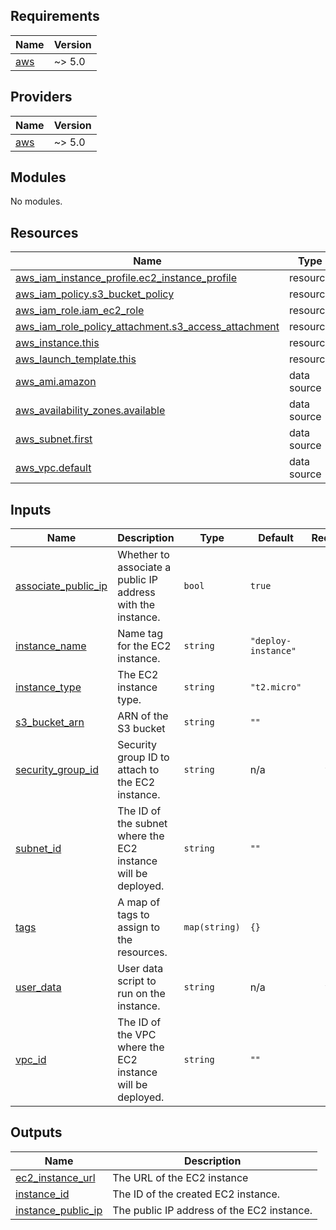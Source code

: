 ## Requirements

| Name | Version |
|------|---------|
| <a name="requirement_aws"></a> [aws](#requirement\_aws) | ~> 5.0 |

## Providers

| Name | Version |
|------|---------|
| <a name="provider_aws"></a> [aws](#provider\_aws) | ~> 5.0 |

## Modules

No modules.

## Resources

| Name | Type |
|------|------|
| [aws_iam_instance_profile.ec2_instance_profile](https://registry.terraform.io/providers/hashicorp/aws/latest/docs/resources/iam_instance_profile) | resource |
| [aws_iam_policy.s3_bucket_policy](https://registry.terraform.io/providers/hashicorp/aws/latest/docs/resources/iam_policy) | resource |
| [aws_iam_role.iam_ec2_role](https://registry.terraform.io/providers/hashicorp/aws/latest/docs/resources/iam_role) | resource |
| [aws_iam_role_policy_attachment.s3_access_attachment](https://registry.terraform.io/providers/hashicorp/aws/latest/docs/resources/iam_role_policy_attachment) | resource |
| [aws_instance.this](https://registry.terraform.io/providers/hashicorp/aws/latest/docs/resources/instance) | resource |
| [aws_launch_template.this](https://registry.terraform.io/providers/hashicorp/aws/latest/docs/resources/launch_template) | resource |
| [aws_ami.amazon](https://registry.terraform.io/providers/hashicorp/aws/latest/docs/data-sources/ami) | data source |
| [aws_availability_zones.available](https://registry.terraform.io/providers/hashicorp/aws/latest/docs/data-sources/availability_zones) | data source |
| [aws_subnet.first](https://registry.terraform.io/providers/hashicorp/aws/latest/docs/data-sources/subnet) | data source |
| [aws_vpc.default](https://registry.terraform.io/providers/hashicorp/aws/latest/docs/data-sources/vpc) | data source |

## Inputs

| Name | Description | Type | Default | Required |
|------|-------------|------|---------|:--------:|
| <a name="input_associate_public_ip"></a> [associate\_public\_ip](#input\_associate\_public\_ip) | Whether to associate a public IP address with the instance. | `bool` | `true` | no |
| <a name="input_instance_name"></a> [instance\_name](#input\_instance\_name) | Name tag for the EC2 instance. | `string` | `"deploy-instance"` | no |
| <a name="input_instance_type"></a> [instance\_type](#input\_instance\_type) | The EC2 instance type. | `string` | `"t2.micro"` | no |
| <a name="input_s3_bucket_arn"></a> [s3\_bucket\_arn](#input\_s3\_bucket\_arn) | ARN of the S3 bucket | `string` | `""` | no |
| <a name="input_security_group_id"></a> [security\_group\_id](#input\_security\_group\_id) | Security group ID to attach to the EC2 instance. | `string` | n/a | yes |
| <a name="input_subnet_id"></a> [subnet\_id](#input\_subnet\_id) | The ID of the subnet where the EC2 instance will be deployed. | `string` | `""` | no |
| <a name="input_tags"></a> [tags](#input\_tags) | A map of tags to assign to the resources. | `map(string)` | `{}` | no |
| <a name="input_user_data"></a> [user\_data](#input\_user\_data) | User data script to run on the instance. | `string` | n/a | yes |
| <a name="input_vpc_id"></a> [vpc\_id](#input\_vpc\_id) | The ID of the VPC where the EC2 instance will be deployed. | `string` | `""` | no |

## Outputs

| Name | Description |
|------|-------------|
| <a name="output_ec2_instance_url"></a> [ec2\_instance\_url](#output\_ec2\_instance\_url) | The URL of the EC2 instance |
| <a name="output_instance_id"></a> [instance\_id](#output\_instance\_id) | The ID of the created EC2 instance. |
| <a name="output_instance_public_ip"></a> [instance\_public\_ip](#output\_instance\_public\_ip) | The public IP address of the EC2 instance. |
